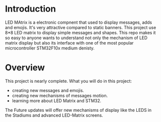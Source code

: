 # Introduction
LED MAtrix is a electronic compnent that used to display messages, adds and emojis.
It's very attractive compared to static banners. This project use 8*8 LED matrix to display simple messages and shapes.
This repo makes it so easy to anyone wants to understand not only the mechanism of LED matrix display but also its interface with one of the most popular microcontroller
STM32F10x medium denisty.
# Overview
This project is nearly complete. What you will do in this project:

* creating new messages and emojis.
* creating new mechanisms of messages motion.
* learning more about LED Matrix and STM32.

The Future updates will offer new mechanisms of display like the LEDS in the Stadiums and advanced LED-Matrix screens.
